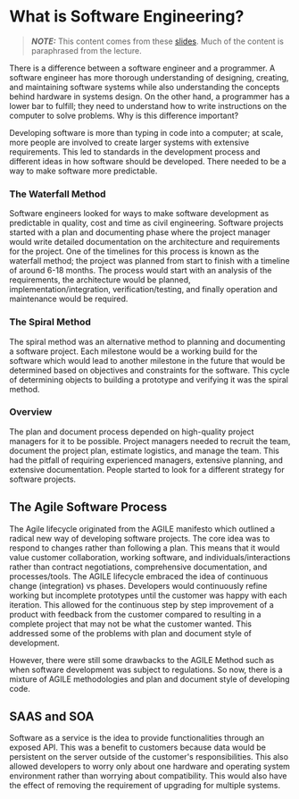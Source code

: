 # What is Software Engineering?

> **_NOTE:_**  This content comes from these [slides](http://faculty.washington.edu/wlloyd/courses/tcss360/tcss360_lecture_1.pdf). Much of the content is paraphrased from the lecture.

There is a difference between a software engineer and a programmer. A software engineer
has more thorough understanding of designing, creating, and  maintaining software systems
while also understanding the concepts behind hardware in systems design. On the other hand,
a programmer has a lower bar to fulfill; they need to understand how to write instructions
on the computer to solve problems. Why is this difference important?

Developing software is more than typing in code into a computer; at scale, more people are
involved to create larger systems with extensive requirements. This led to standards in the
development process and different ideas in how software should be developed. There needed
to be a way to make software more predictable.

### The Waterfall Method

Software engineers looked for ways to make software development as predictable in quality, cost
and time as civil engineering. Software projects started with a plan and documenting phase where
the project manager would write detailed documentation on the architecture and requirements for
the project. One of the timelines for this process is known as the waterfall method; the project
was planned from start to finish with a timeline of around 6-18 months. The process would start with
an analysis of the requirements, the architecture would be planned, implementation/integration,
verification/testing, and finally operation and maintenance would be required.

### The Spiral Method

The spiral method was an alternative method to planning and documenting a software project. Each
milestone would be a working build for the software which would lead to another milestone in the
future that would be determined based on objectives and constraints for the software. This cycle
of determining objects to building a prototype and verifying it was the spiral method.

### Overview

The plan and document process depended on high-quality project managers for it to be possible. Project
managers needed to recruit the team, document the project plan, estimate logistics, and manage the team.
This had the pitfall of requiring experienced managers, extensive planning, and extensive documentation.
People started to look for a different strategy for software projects.

## The Agile Software Process

The Agile lifecycle originated from the AGILE manifesto which outlined a radical new way of developing
software projects. The core idea was to respond to changes rather than following a plan. This means that
it would value customer collaboration, working software, and individuals/interactions rather than contract
negotiations, comprehensive documentation, and processes/tools. The AGILE lifecycle embraced the idea of
continuous change (integration) vs phases. Developers would continuously refine working but incomplete
prototypes until the customer was happy with each iteration. This allowed for the continuous step by step
improvement of a product with feedback from the customer compared to resulting in a complete project that
may not be what the customer wanted. This addressed some of the problems with plan and document style of
development.

However, there were still some drawbacks to the AGILE Method such as when software development was subject
to regulations. So now, there is a mixture of AGILE methodologies and plan and document style of developing
code.

## SAAS and SOA

Software as a service is the idea to provide functionalities through an exposed API. This was a benefit to
customers because data would be persistent on the server outside of the customer's responsibilities. This
also allowed developers to worry only about one hardware and operating system environment rather than
worrying about compatibility. This would also have the effect of removing the requirement of upgrading
for multiple systems.

